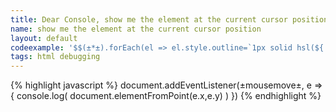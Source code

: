 ```yaml
---
title: Dear Console, show me the element at the current cursor position
name: show me the element at the current cursor position
layout: default
codeexample: '$$(±*±).forEach(el => el.style.outline=`1px solid hsl(${ el.tagName.split(±±).reduce((sum, c)=> sum+=c.charCodeAt(0), 0) % 360 },99%,50%)`)'
tags: html debugging
---
```


{% highlight javascript %}
document.addEventListener(±mousemove±, e => {
    console.log(
        document.elementFromPoint(e.x,e.y)
    )
})
{% endhighlight %}